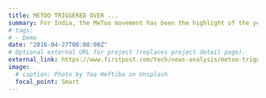 ```yaml
---
title: METOO TRIGGERED OVER ...
summary: For India, the MeToo movement has been the highlight of the year 2018, but in countries abroad,...
# tags:
# - Demo
date: "2016-04-27T00:00:00Z"
# Optional external URL for project (replaces project detail page).
external_link: https://www.firstpost.com/tech/news-analysis/metoo-triggered-over-50-million-google-search-traffic-for-sexual-harassment-5788331.html
image:
  # caption: Photo by Toa Heftiba on Unsplash
  focal_point: Smart
---
```

